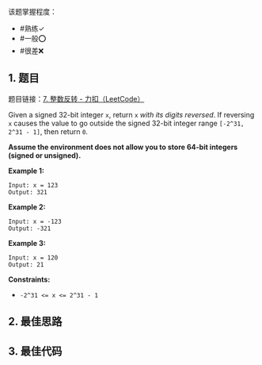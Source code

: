 
该题掌握程度：
- #熟练✓
- #一般⭕️
- #很差❌

## 1. 题目
题目链接：[7. 整数反转 - 力扣（LeetCode）](https://leetcode.cn/problems/reverse-integer/description/)

Given a signed 32-bit integer `x`, return `x` *with its digits reversed*. If reversing `x` causes the value to go outside the signed 32-bit integer range `[-2^31, 2^31 - 1]`, then return `0`.

**Assume the environment does not allow you to store 64-bit integers (signed or unsigned).**

 

**Example 1:**

```
Input: x = 123
Output: 321
```

**Example 2:**

```
Input: x = -123
Output: -321
```

**Example 3:**

```
Input: x = 120
Output: 21
```

 

**Constraints:**

- `-2^31 <= x <= 2^31 - 1`

## 2. 最佳思路


## 3. 最佳代码

```java

```

